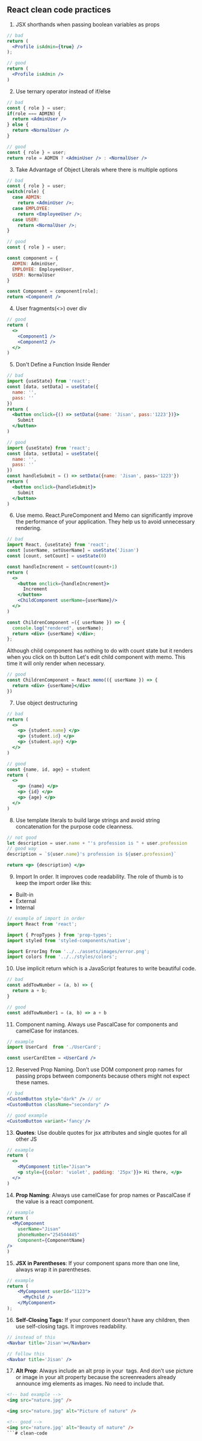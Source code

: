 ## React clean code practices

1. JSX shorthands when passing boolean variables as props
```jsx
// bad
return (
  <Profile isAdmin={true} />
);
```
```jsx
// good
return (
  <Profile isAdmin />
)
```

2. Use ternary operator instead of if/else 
```jsx
// bad
const { role } = user;
if(role === ADMIN) {
  return <AdminUser />
} else {
  return <NormalUser />
}
```
```jsx
// good
const { role } = user;
return role = ADMIN ? <AdminUser /> : <NormalUser />
```

3. Take Advantage of Object Literals where there is multiple options
```jsx
// bad
const { role } = user;
switch(role) {
  case ADMIN:
    return <AdminUser />;
  case EMPLOYEE:
    return <EmployeeUser />;
  case USER:
    return <NormalUser />;
}
```
```jsx
// good
const { role } = user;

const component = {
  ADMIN: AdminUser,
  EMPLOYEE: EmployeeUser,
  USER: NormalUser
}

const Component = component[role];
return <Component />

```

4. User fragments(<>) over div 
```jsx
// good
return (
  <>
    <Component1 />
    <Component2 />
  </>
)
```

5. Don't Define a Function Inside Render
```jsx
// bad
import {useState} from 'react';
const [data, setData] = useState({
  name: '',
  pass: ''
})
return (
  <button onclick={() => setData({name: 'Jisan', pass:'1223'})}> 
    Submit
  </button>
) 
```
```jsx
// good
import {useState} from 'react';
const [data, setData] = useState({
  name: '',
  pass: ''
})
const handleSubmit = () => setData({name: 'Jisan', pass='1223'})
return (
  <button onclick={handleSubmit}> 
    Submit
  </button>
) 
```

6. Use memo. React.PureComponent and Memo can significantly improve the performance of your application. They help us to avoid unnecessary rendering.
```jsx
// bad
import React, {useState} from 'react';
const [userName, setUserName] = useState('Jisan')
const [count, setCount] = useState(0)

const handleIncrement = setCount(count+1)
return (
  <>
    <button onclick={handleIncrement}> 
      Increment
    </button>
    <ChildComponent userName={userName}/>
  </>
) 

const ChildrenComponent =({ userName }) => {
  console.log("rendered", userName);
  return <div> {userName} </div>;
};
```
Although child component has nothing to do with count state but it renders when you click on th button
Let's edit child component with memo. This time it will only render when necessary.
```jsx
// good
const ChildrenComponent = React.memo(({ userName }) => {
  return <div> {userName}</div>
})
```

7. Use object destructuring 
```jsx
// bad
return (
  <>
    <p> {student.name} </p>
    <p> {student.id} </p>
    <p> {student.age} </p>
  </>
)
```
```jsx
// good
const {name, id, age} = student
return (
  <>
    <p> {name} </p>
    <p> {id} </p>
    <p> {age} </p>
  </>
)
```

8. Use template literals to build large strings and avoid string concatenation for the purpose code cleanness.

```jsx
// not good
let description = user.name + "'s profession is " + user.profession
// good way
description = `${user.name}'s profession is ${user.profession}`

return <p> {description} </p>
```

9. Import In order. It improves code readability.
The role of thumb is to keep the import order like this:
- Built-in
- External
- Internal

```jsx
// example of import in order
import React from 'react';

import { PropTypes } from 'prop-types';
import styled from 'styled-components/native';

import ErrorImg from '../../assets/images/error.png';
import colors from '../../styles/colors';
```


10. Use implicit return which is a JavaScript features to write beautiful code. 
```js
// bad
const addTowNumber = (a, b) => {
  return a + b;
}

// good
const addTowNumber1 = (a, b) => a + b
```

11. Component naming. Always use PascalCase for components and camelCase for instances.

```jsx
// example
import UserCard  from './UserCard';

const userCardItem = <UserCard />
```

12. Reserved Prop Naming.
Don’t use DOM component prop names for passing props between components because others might not expect these names.

```jsx
// bad
<CustomButton style="dark" /> // or
<CustomButton className="secondary" />
```
```jsx
// good example
<CustomButton variant='fancy'/>
```


13. **Quotes**: Use double quotes for jsx attributes and single quotes for all other JS
```jsx
// example
return (
  <>
    <MyComponent title="Jisan">
    <p style={{color: 'violet', padding: '25px'}}> Hi there, </p>
  </>
)

```

14. **Prop Naming**: Always use camelCase for prop names or PascalCase if the value is a react component. 
```jsx
// example
return (
  <MyComponent
    userName="Jisan"
    phoneNumber="254544445"
    Component={ComponentName}
/>
)

```

15. **JSX in Parentheses**: 
If your component spans more than one line, always wrap it in parentheses.
```jsx
// example
return (
    <MyComponent userId="1123">
      <MyChild />
    </MyComponent>
);
```

16. **Self-Closing Tags:**
If your component doesn’t have any children, then use self-closing tags. It improves readability.

```jsx
// instead of this
<Navbar title='Jisan'></Navbar>

// follow this
<Navbar title='Jisan' />
```
17. **Alt Prop**:
Always include an alt prop in your <img > tags. And don’t use picture or image in your alt property because the screenreaders already announce img elements as images. No need to include that.

```html
<!-- bad example -->
<img src="nature.jpg" />

<img src="nature.jpg" alt="Picture of nature" />
```

```html
<!-- good -->
<img src='nature.jpg' alt="Beauty of nature" />
```# clean-code
